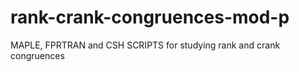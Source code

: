 # rank-crank-congruences-mod-p
MAPLE, FPRTRAN and CSH SCRIPTS for studying rank and crank congruences
